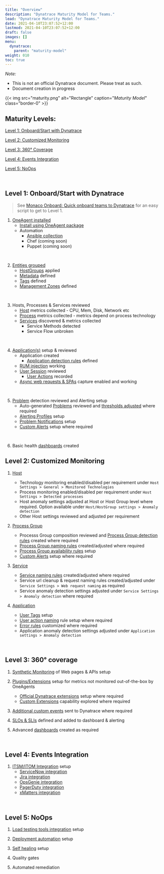 ```yaml
---
title: "Overview"
description: "Dynatrace Maturity Model for Teams."
lead: "Dynatrace Maturity Model for Teams."
date: 2021-04-10T23:07:52+12:00
lastmod: 2021-04-10T23:07:52+12:00
draft: false
images: []
menu: 
  dynatrace:
    parent: "maturity-model"
weight: 010
toc: true
---
```


*Note:* 
- This is not an official Dynatrace document. Please treat as such.
- Document creation in progress

{{< img src="maturity.png" alt="Rectangle" caption="<em>Maturity Model</em>" class="border-0" >}}

## Maturity Levels:

[Level 1: Onboard/Start with Dynatrace](/dynatrace/maturity-model/overview/#level-1-onboardstart-with-dynatrace)

[Level 2: Customized Monitoring](/dynatrace/maturity-model/overview/#level-2-customized-monitoring)

[Level 3: 360° Coverage](/dynatrace/maturity-model/overview/#level-3-360-coverage)

[Level 4: Events Integration](/dynatrace/maturity-model/overview/#level-4-events-integration)

[Level 5: NoOps](/dynatrace/maturity-model/overview/#level-5-noops)

<br>

## Level 1: Onboard/Start with Dynatrace


> See [Monaco Onboard: Quick onboard teams to Dynatrace](https://github.com/arunkrishnan-dt/Monaco-Onboard) for an easy script to get to Level 1.


1. [OneAgent installed](https://www.dynatrace.com/support/help/shortlink/oneagent-hub)
    - [Install using OneAgent package](https://www.dynatrace.com/support/help/shortlink/oneagent-hub#installation-and-operation)
    - Automation
        - [Ansible collection](https://www.dynatrace.com/support/help/shortlink/oneagent-ansible)
        - Chef (coming soon)
        - Puppet (coming soon)

<br/>

2. [Entities grouped](https://www.dynatrace.com/support/help/shortlink/tags-and-metadata-hub)
    - [HostGroups](https://www.dynatrace.com/support/help/shortlink/host-groups) applied
    - [Metadata](https://www.dynatrace.com/support/help/shortlink/tagging-environment-variable) defined
    - [Tags](https://www.dynatrace.com/support/help/shortlink/tagging) defined
    - [Management Zones](https://www.dynatrace.com/support/help/shortlink/management-zones-hub) defined

<br/>

3. Hosts, Processes & Services reviewed
    - [Host](https://www.dynatrace.com/support/help/shortlink/hosts-hub) metrics collected - CPU, Mem, Disk, Network etc
    - [Process](https://www.dynatrace.com/support/help/shortlink/processes-hubhttps://www.dynatrace.com/support/help/shortlink/processes-hub) metrics collected - metrics depend on process technology
    - [Services](https://www.dynatrace.com/support/help/shortlink/transactions-and-services-hub) discovered & metrics collected
        - Service Methods detected
        - Service Flow unbroken    

<br/>

4. [Application(s)](https://www.dynatrace.com/support/help/shortlink/rum-application-concept) setup & reviewed
    - Application created
      - [Application detection rules](https://www.dynatrace.com/support/help/shortlink/application-detection-rules) defined
    - [RUM injection](https://www.dynatrace.com/support/help/shortlink/rum-injection) working
    - [User Session](https://www.dynatrace.com/support/help/shortlink/user-session) reviewed
        -  [User Actions](https://www.dynatrace.com/support/help/shortlink/user-actions) recorded
    - [Async web requests & SPAs](https://www.dynatrace.com/support/help/shortlink/capture-xhr-actions) capture enabled and working

<br/>

5. [Problem](https://www.dynatrace.com/support/help/shortlink/problem-overview-page) detection reviewed and Alerting setup
    - Auto-generated [Problems](https://www.dynatrace.com/support/help/shortlink/problems-intro) reviewed and [thresholds adjusted](https://www.dynatrace.com/support/help/shortlink/problem-detection-sensitivity) where required
    - [Alerting Profiles](https://www.dynatrace.com/support/help/shortlink/alerting-profiles) setup
    - [Problem Notifications](https://www.dynatrace.com/support/help/shortlink/third-party-integrations-hub) setup
    - [Custom Alerts](https://www.dynatrace.com/support/help/shortlink/event-types-custom-alerts) setup where required

<br/>

6. Basic health [dashboards](https://www.dynatrace.com/support/help/shortlink/dashboards-hub) created


## Level 2: Customized Monitoring

1. [Host](https://www.dynatrace.com/support/help/shortlink/hosts-hub)
   - Technology monitoring enabled/disabled per requirement under `Host Settings > General > Monitored Technologies`
   - Process monitoring enabled/disabled per requirement under `Host Settings > Detected processes`
   - Host anomaly settings adjusted at Host or Host Group level where required. Option available under `Host/HostGroup settings > Anomaly detection`
   - Other Host settings reviewed and adjusted per requirement

2. [Process Group](https://www.dynatrace.com/support/help/shortlink/processes-hubhttps://www.dynatrace.com/support/help/shortlink/processes-hub)
   - Processs Group composition reviewed and [Process Group detection rules](https://www.dynatrace.com/support/help/shortlink/process-groups) created where required
   - [Process Group naming rules](https://www.dynatrace.com/support/help/shortlink/process-group-naming) created/adjusted where required
   - [Process Group availability rules](https://www.dynatrace.com/support/help/shortlink/process-group-alerting) setup
   - [Custom Alerts](https://www.dynatrace.com/support/help/shortlink/event-types-custom-alerts) setup where required

3. [Service](https://www.dynatrace.com/support/help/shortlink/transactions-and-services-hub)
   -  [Service naming rules](https://www.dynatrace.com/support/help/shortlink/custom-service-names) created/adjusted where required
   -  Service url cleanup & request naming rules created/adjusted  under `Service Settings > Web request naming` as required
   -  Service anomaly detection settings adjusted under `Service Settings > Anomaly detection` where required

4. [Application](https://www.dynatrace.com/support/help/shortlink/rum-application-concept)
   -  [User Tags](https://www.dynatrace.com/support/help/shortlink/user-tagging) setup
   -  [User action naming](https://www.dynatrace.com/support/help/shortlink/custom-names) rule setup where required
   -  [Error rules](https://www.dynatrace.com/support/help/shortlink/configure-application-errors) customized where required
   -  Application anomaly detection settings adjusted under `Application settings > Anomaly detection`

<br>

## Level 3: 360° coverage

1. [Synthetic Monitoring](https://www.dynatrace.com/support/help/shortlink/synthetic-hub) of Web pages & APIs setup

2. [Plugins/Extensions](https://www.dynatrace.com/support/help/shortlink/extensions-hub) setup for metrics not monitored out-of-the-box by OneAgents
   -  [Official Dynatrace extensions](https://www.dynatrace.com/support/help/shortlink/other-technologies-subsection#dynatrace-extension-required) setup where required
   -  [Custom Extensions](https://www.dynatrace.com/support/help/shortlink/extensions-hub) capability explored where required

3. [Additional custom events](https://www.dynatrace.com/support/help/shortlink/api-events) sent to Dynatrace where required

4. [SLOs & SLIs](https://www.dynatrace.com/support/help/shortlink/objectives-hub) defined and added to dashboard & alerting

5. Advanced [dashboards](https://www.dynatrace.com/support/help/shortlink/dashboards-hub) created as required

<br>

## Level 4: Events Integration

1. [ITSM/ITOM Integration](https://www.dynatrace.com/support/help/shortlink/third-party-integrations-hub) setup
    - [ServiceNow integration](https://www.dynatrace.com/support/help/shortlink/servicenow)
    - [Jira integration](https://www.dynatrace.com/support/help/shortlink/jira)
    - [OpsGenie integration](https://www.dynatrace.com/support/help/shortlink/opsgenie)
    - [PagerDuty integration](https://www.dynatrace.com/support/help/shortlink/pagerduty)
    - [xMatters integration](https://www.dynatrace.com/support/help/shortlink/id_xmatters-integration)

<br>

## Level 5: NoOps

1. [Load testing tools integration](https://www.dynatrace.com/support/help/shortlink/load-testing-process) setup

1. [Deployment automation](https://www.dynatrace.com/support/help/shortlink/third-party-integrations-hub#deployment-automation) setup
   
2. [Self healing](https://www.dynatrace.com/news/blog/unbreakable-devops-pipeline-shift-left-shift-right-self-healing/) setup

3. Quality gates

4. Automated remediation



